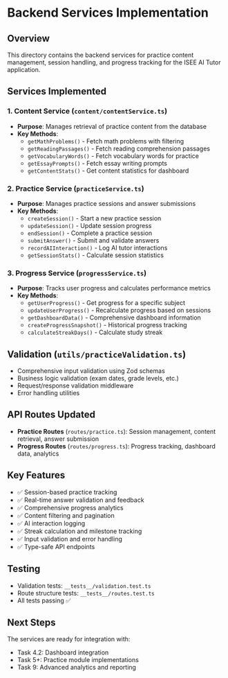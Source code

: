 # Backend Services Implementation

## Overview

This directory contains the backend services for practice content management, session handling, and progress tracking for the ISEE AI Tutor application.

## Services Implemented

### 1. Content Service (`content/contentService.ts`)
- **Purpose**: Manages retrieval of practice content from the database
- **Key Methods**:
  - `getMathProblems()` - Fetch math problems with filtering
  - `getReadingPassages()` - Fetch reading comprehension passages
  - `getVocabularyWords()` - Fetch vocabulary words for practice
  - `getEssayPrompts()` - Fetch essay writing prompts
  - `getContentStats()` - Get content statistics for dashboard

### 2. Practice Service (`practiceService.ts`)
- **Purpose**: Manages practice sessions and answer submissions
- **Key Methods**:
  - `createSession()` - Start a new practice session
  - `updateSession()` - Update session progress
  - `endSession()` - Complete a practice session
  - `submitAnswer()` - Submit and validate answers
  - `recordAIInteraction()` - Log AI tutor interactions
  - `getSessionStats()` - Calculate session statistics

### 3. Progress Service (`progressService.ts`)
- **Purpose**: Tracks user progress and calculates performance metrics
- **Key Methods**:
  - `getUserProgress()` - Get progress for a specific subject
  - `updateUserProgress()` - Recalculate progress based on sessions
  - `getDashboardData()` - Comprehensive dashboard information
  - `createProgressSnapshot()` - Historical progress tracking
  - `calculateStreakDays()` - Calculate study streak

## Validation (`utils/practiceValidation.ts`)
- Comprehensive input validation using Zod schemas
- Business logic validation (exam dates, grade levels, etc.)
- Request/response validation middleware
- Error handling utilities

## API Routes Updated
- **Practice Routes** (`routes/practice.ts`): Session management, content retrieval, answer submission
- **Progress Routes** (`routes/progress.ts`): Progress tracking, dashboard data, analytics

## Key Features
- ✅ Session-based practice tracking
- ✅ Real-time answer validation and feedback
- ✅ Comprehensive progress analytics
- ✅ Content filtering and pagination
- ✅ AI interaction logging
- ✅ Streak calculation and milestone tracking
- ✅ Input validation and error handling
- ✅ Type-safe API endpoints

## Testing
- Validation tests: `__tests__/validation.test.ts`
- Route structure tests: `__tests__/routes.test.ts`
- All tests passing ✅

## Next Steps
The services are ready for integration with:
- Task 4.2: Dashboard integration
- Task 5+: Practice module implementations
- Task 9: Advanced analytics and reporting